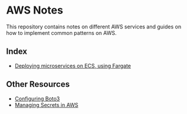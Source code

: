 # AWS Notes
This repository contains notes on different AWS services and guides on how to implement common patterns on AWS. 

## Index
* [Deploying microservices on ECS, using Fargate](./docs/patterns/toto-microservices-ecs.md)


## Other Resources

* [Configuring Boto3](docs/boto3.md)
* [Managing Secrets in AWS](docs/managing-secrets.md)